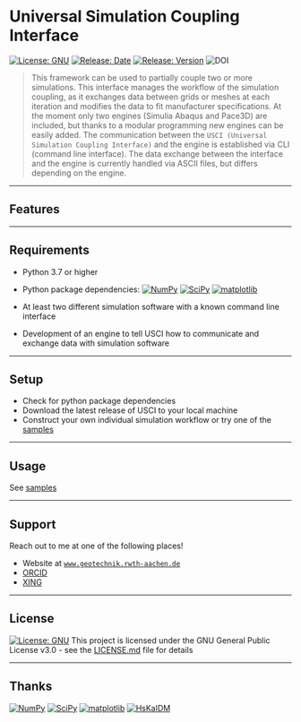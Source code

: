 # Universal Simulation Coupling Interface

[![License: GNU](https://img.shields.io/github/license/froido/universal_simulation_coupling_interface?style=flat-square)](LICENSE.md)
[![Release: Date](https://img.shields.io/github/release-date/froido/universal_simulation_coupling_interface?style=flat-square)](https://github.com/froido/universal_simulation_coupling_interface/releases)
[![Release: Version](https://img.shields.io/github/v/release/froido/universal_simulation_coupling_interface?style=flat-square)](https://github.com/froido/universal_simulation_coupling_interface/releases)
![DOI](https://img.shields.io/static/v1?label=DOI&message=DOIDOIDOI&color=blue&style=flat-square)

> This framework can be used to partially couple two or more simulations. 
  This interface manages the workflow of the simulation coupling, as it exchanges data between grids or meshes at each iteration and modifies the data to fit manufacturer specifications. 
  At the moment only two engines (Simulia Abaqus and Pace3D) are included, but thanks to a modular programming new engines can be easily added. The communication between the `USCI (Universal Simulation Coupling Interface)` and the engine is established via CLI (command line interface).
  The data exchange between the interface and the engine is currently handled via ASCII files, but differs depending on the engine.

---

## Features

---

## Requirements
 
 - Python 3.7 or higher
 - Python package dependencies: [![NumPy](https://img.shields.io/static/v1?label=numpy&message=NumPy&color=blue&style=flat-square&logo=github)](https://github.com/numpy/numpy)
[![SciPy](https://img.shields.io/static/v1?label=scipy&message=SciPy&color=blue&style=flat-square&logo=github)](https://github.com/scipy/scipy)
[![matplotlib](https://img.shields.io/static/v1?label=matplotlib&message=matplotlib&color=blue&style=flat-square&logo=github)](https://github.com/matplotlib/matplotlib)

 - At least two different simulation software with a known command line interface
 - Development of an engine to tell USCI how to communicate and exchange data with simulation software
 
---

## Setup
 - Check for python package dependencies
 - Download the latest release of USCI to your local machine
 - Construct your own individual simulation workflow or try one of the [samples](samples)
  
---

## Usage
See [samples](samples)

---

## Support

Reach out to me at one of the following places!

- Website at <a href="http://www.geotechnik.rwth-aachen.de/index.php?section=Biebricher_en" target="_blank">`www.geotechnik.rwth-aachen.de`</a>
- <a href="https://orcid.org/0000-0001-9018-3485" target="_blank">ORCID</a>
- <a href="https://www.xing.com/profile/SvenF_Biebricher" target="_blank">XING</a>

---

## License

[![License: GNU](https://img.shields.io/github/license/froido/universal_simulation_coupling_interface?style=flat-square)](LICENSE.md)
This project is licensed under the GNU General Public License v3.0 - see the [LICENSE.md](LICENSE.md) file for details

---

## Thanks

[![NumPy](https://img.shields.io/static/v1?label=numpy&message=NumPy&color=blue&style=flat-square&logo=github)](https://github.com/numpy/numpy)
[![SciPy](https://img.shields.io/static/v1?label=scipy&message=SciPy&color=blue&style=flat-square&logo=github)](https://github.com/scipy/scipy)
[![matplotlib](https://img.shields.io/static/v1?label=matplotlib&message=matplotlib&color=blue&style=flat-square&logo=github)](https://github.com/matplotlib/matplotlib)
[![HsKaIDM](https://img.shields.io/static/v1?label=HsKa-IDM&message=Pace3D&color=red&style=flat-square&logo=github)](https://www.hs-karlsruhe.de/en/research/hska-research-institutions/institute-for-digital-materials-science-idm/pace-3d-software/)
